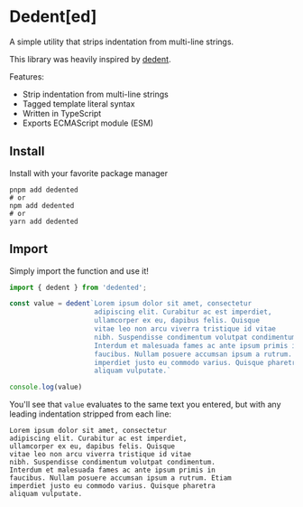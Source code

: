 # Dedent[ed]

A simple utility that strips indentation from multi-line strings.

This library was heavily inspired by [dedent](https://github.com/dmnd/dedent).

Features:

* Strip indentation from multi-line strings
* Tagged template literal syntax
* Written in TypeScript
* Exports ECMAScript module (ESM)

## Install

Install with your favorite package manager

```shell
pnpm add dedented
# or 
npm add dedented
# or 
yarn add dedented
```

## Import

Simply import the function and use it!

```ts
import { dedent } from 'dedented';

const value = dedent`Lorem ipsum dolor sit amet, consectetur
                     adipiscing elit. Curabitur ac est imperdiet, 
                     ullamcorper ex eu, dapibus felis. Quisque 
                     vitae leo non arcu viverra tristique id vitae 
                     nibh. Suspendisse condimentum volutpat condimentum. 
                     Interdum et malesuada fames ac ante ipsum primis in 
                     faucibus. Nullam posuere accumsan ipsum a rutrum. Etiam 
                     imperdiet justo eu commodo varius. Quisque pharetra 
                     aliquam vulputate.`

console.log(value)
```

You'll see that `value` evaluates to the same text you entered, but with any leading indentation stripped from each line:

```text
Lorem ipsum dolor sit amet, consectetur
adipiscing elit. Curabitur ac est imperdiet, 
ullamcorper ex eu, dapibus felis. Quisque 
vitae leo non arcu viverra tristique id vitae 
nibh. Suspendisse condimentum volutpat condimentum. 
Interdum et malesuada fames ac ante ipsum primis in 
faucibus. Nullam posuere accumsan ipsum a rutrum. Etiam 
imperdiet justo eu commodo varius. Quisque pharetra 
aliquam vulputate.
```
